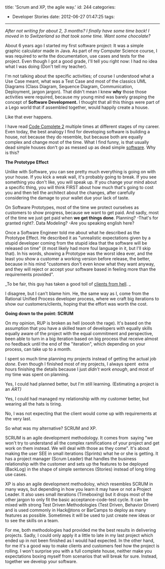 title: 'Scrum and XP, the agile way.'
id: 244
categories:
  - Developer Stories
date: 2012-06-27 01:47:25
tags:
---

_After not writing for about 2, 3 months? I finally have some time back! I moved in to Switzerland so that took some time. Want some chocolate?_

About 6 years ago I started my first software project: It was a simple graphic calculator made in Java. As part of my Computer Science course, I was required to write the documentation, use cases and tests for the project. Even though I got a good grade, I'll tell you right now: I had no idea what I was doing (Don't tell my teacher).

I'm not talking about the specific activities; of course I understood what a Use Case meant, what was a Test Case and most of the classics UML Diagrams (Class Diagram, Sequence Diagram, Communication, Deployment, jargon jargon). That didn't mean I knew **why** those those activities were required, because my young mind was barely grasping the concept of **Software Development.** I thought that all this things were part of a Lego world that if assembled together, would happily create a house.

Like that ever happens.

I have read [Code Complete 2](http://www.cc2e.com/Default.aspx "Code Complete") multiple times at different stages of my career. Even today, the best analogy I find for developing software is building a house, not because they do resemble, but because both are equally complex and change most of the time. What I find funny, is that usually dead simple houses don't go as messed up as dead simple [software](http://www.projectcartoon.com/cartoon/1 "How projects are"). Why is this?

**The Prototype Effect**

Unlike with Software, you can see pretty much everything is going on with your house. If you kick a weak wall, it's probably going to break. If you see something you don't like, you will speak up. If you change your mind about a specific thing, you will think FIRST about how much that's going to cost you and then tell the architect about the changes, after carefully considering the damage to your wallet due your lack of taste.

On Software Prototypes, most of the time we protect ourselves as customers to show progress, because we want to get paid. And sadly, most of the time we just get paid when **we get things done**. Planning? -That's for granted right?. Data Modeling? -Are you speaking english here?

Once a Software Engineer told me about what he described as the Prototype Effect. He described it as "unrealistic expectations given by a stupid developer coming from the stupid idea that the software will be released on time" (it most likely had more foul language in it, but I'll skip that). In his words, showing a Prototype was the worst idea ever, and the least you show a customer a working version before release, the better, because in his mind "customers don't even know what they want anyway, and they will reject or accept your software based in feeling more than the requirements provided".

_To be fair, this guy has taken a good toll of [clients from hell](http://clientsfromhell.net/ "Client from Hell"). _

I disagree, but I can't blame him. He, the same way as I, come from the Rational Unified Process developer process, where we craft big iterations to show our customers/clients, hoping that the effort was worth the cost.

**Going down to the point: SCRUM**

On my opinion, RUP is broken as hell (ooooh the rage). It's based on the assumption that you have a skilled team of developers with equally skills equally aware of the project with the equal commitment and perspective, been able to turn in a big iteration based on big process that receive almost no feedback until the end of the "iteration", which depending on your process, can take up to a month.

I spent so much time planning my projects instead of getting the actual job _done_. Even though I finished most of my projects, I always spent  extra hours finishing the details because I just _didn't work enough_, and most of my time was spent on planning.

Yes, I could had planned better, but I'm still learning. (Estimating a project is an _ART)_

Yes, I could had managed my relationship with my customer better, but wearing all the hats is tiring.

No, I was not expecting that the client would come up with requirements at the very last.

So what was my alternative? SCRUM and XP.

SCRUM is an agile development methodology. It comes from  saying "we won't try to understand all the complex ramifications of your project and get work on them instead. We will deal with those as they come". It's about making the user SEE in small iterations (Sprints) what he or she is getting. It has a project manager (Scrum Leader) that handles the business relationship with the customer and sets up the features to be deployed (BackLog) in the shape of simple sentences (Stories) instead of long tiring use cases.

XP is also an agile development methodoloy, which resembles SCRUM in many ways, but depending in how you learn it may have or not a Project Leader. It also uses small iterations (Timeboxing) but it drops most of the other jargon to only fit the basic acceptance-code-test cycle. It can be mixed with strong Test Driven Methodologies (Test Driven, Behavior Driven) and is used commonly in Hack@tons or BarCamps to deploy as many features as possible. Sometimes it will be used to just create new ideas or to see the skills on a team.

For me, both methodologies had provided me the best results in delivering projects. Sadly, I could only apply it a little to late in my last project which ended up in not been finished as I would had expected. In the other hand, for me it's a good way to make clients and customers feel how the project is rolling. I won't surprise you with a full complete house, neither make you expectations boxing myself from scenarios that will break for sure. Instead, together we develop your software.